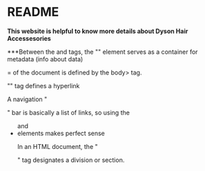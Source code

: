 # README
**This website is helpful to know more details about Dyson Hair Accessesories**

***Between the <html> and <body> tags, the "<head>" element serves as a container for metadata (info about data)

<body>= of the document is defined by the body> tag.
  
"<a>" tag defines a hyperlink
  
A navigation "<nav>" bar is basically a list of links, so using the <ul> and <li> elements makes perfect sense

In an HTML document, the "<div>" tag designates a division or section.

<title>=Additional information about an element is specified via the title attribute
  
<i frame>=An inline frame is defined by the <iframe> tag.To embed another document inside the current HTML document, use an inline frame.

To create a HTML form for user input, use the <form> tag.

<button>=</button>A clickable button is defined by the "button" tag.

<table>=Defines a table
  
<tr>=Defines a row in a table
  
<th>=th stands for table header
  
<tbody>=	Groups the body content in a table
  
<td>=Defines a cell in a table
